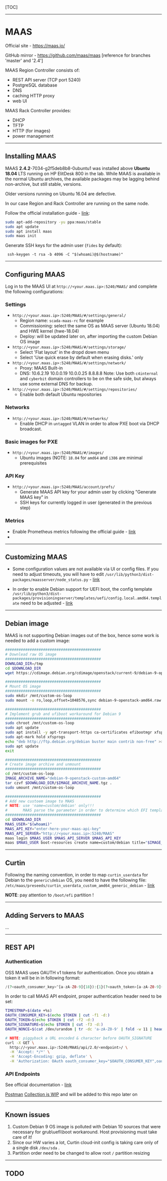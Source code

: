 [TOC]

------

# MAAS

Official site - https://maas.io/

GitHub mirror - https://github.com/maas/maas [reference for branches 'master' and '2.4']

MAAS Region Controller consists of:

- REST API server (TCP port 5240)
- PostgreSQL database
- DNS
- caching HTTP proxy
- web UI

MAAS Rack Controller provides:

- DHCP
- TFTP
- HTTP (for images)
- power management





------

## Installing MAAS

MAAS **2.4.2**-7034-g2f5deb8b8-0ubuntu1 was installed above **Ubuntu 18.04** LTS running on HP ElitDesk 800  in the lab. While MAAS is available in the normal Ubuntu archives, the available  packages may be lagging behind non-archive, but still stable, versions. 

Older versions running on Ubuntu 16.04 are defective. 

In our case Region and Rack Controller are running on the same node.

Follow the official installation guide - [link](https://maas.io/install):

``````bash
sudo apt-add-repository -yu ppa:maas/stable
sudo apt update
sudo apt install maas
sudo maas init
``````



Generate SSH keys for the admin user (`fides` by default):

``````
 ssh-keygen -t rsa -b 4096 -C "$(whoami)@$(hostname)"
``````





------

## Configuring MAAS

Log in to the MAAS UI at `http://<your.maas.ip>:5240/MAAS/`  and complete the following configurations:

### Settings

- `http://<your.maas.ip>:5240/MAAS/#/settings/general/`
  - Region name: `scada-maas-rc`  for example
  - Commissioning: select the same OS as MAAS server (Ubuntu 18.04) and HWE kernel (hwe-18.04)
  - Deploy: will be updated later on, after importing the custom Debian OS image
- `http://<your.maas.ip>:5240/MAAS/#/settings/storage/`
  - Select 'Flat layout' in the dropd down menu
  - Select 'Use quick erase by default when erasing disks.' only
- `http://<your.maas.ip>:5240/MAAS/#/settings/network/`
  - Proxy:  MAAS Built-in 
  - DNS: 10.6.2.19 10.0.0.19 10.0.0.25 8.8.8.8
    Note: Use both `c4internal` and `cyberbit` domain controllers to be on the safe side, but always use some external DNS for backup.
- `http://<your.maas.ip>:5240/MAAS/#/settings/repositories/`
  - Enable both default Ubuntu repositories

### Networks

* `http://<your.maas.ip>:5240/MAAS/#/networks/`
  * Enable DHCP in `untagged` VLAN in order to allow PXE boot via DHCP broadcast. 

### Basic images for PXE

- `http://<your.maas.ip>:5240/MAAS/#/images/`
  - Ubuntu images (NOTE: `18.04` for `amd64` and `i386` are minimal prerequisites

### API Key

* `http://<your.maas.ip>:5240/MAAS/account/prefs/`  
  * Generate MAAS API key for your admin user by clicking "Generate MAAS key" in 
  * SSH keys for currently logged in user (generated in the previous step)

### Metrics

* Enable Prometheus metrics following the official guide - [link](https://maas.io/docs/prometheus-metrics)
* 





------

## Customizing MAAS

* Some configuration values are not available via UI or config files. If you need to adjust timeouts, you will have to edit `/usr/lib/python3/dist-packages/maasserver/node_status.py` - [link](src/maasserver/node_status.py#286)

* In order to enable Debian support for UEFI boot, the config template ` /usr/lib/python3/dist-packages/provisioningserver/templates/uefi/config.local.amd64.template` need to be adjusted - [link](../../maas/commits/b662dc514a575565f429f74ef3fa4a92b93860c7)





------

## Debian image

MAAS is not supporting Debian images out of the box, hence some work is needed to add a custom image:

``````bash
###########################################
# Downlead raw OS image
###########################################
DOWNLOAD_DIR=/tmp
cd $DOWNLOAD_DIR
wget https://cdimage.debian.org/cdimage/openstack/current-9/debian-9-openstack-amd64.raw

###########################################
# Mount OS image
###########################################
sudo mkdir /mnt/custom-os-loop
sudo mount -o ro,loop,offset=1048576,sync debian-9-openstack-amd64.raw

###########################################
# Implement grub and ufiboot workaround for Debian 9
###########################################
sudo chroot /mnt/custom-os-loop
sudo apt update
sudo apt install -y apt-transport-https ca-certificates efibootmgr xfsprogs
sudo apt-mark hold xfsprogs
echo "deb http://ftp.debian.org/debian buster main contrib non-free" >> /etc/apt/sources.list
sudo apt update
exit

###########################################
# Create image archive and unmount
###########################################
cd /mnt/custom-os-loop
IMAGE_ARCHIVE_NAME="debian-9-openstack-custom-amd64"
tar czvf $DOWNLOAD_DIR/$IMAGE_ARCHIVE_NAME.tgz .
sudo umount /mnt/custom-os-loop

###########################################
# Add new custoem image to MAAS
# NOTE: use 'name=custom/debian' only!!! 
#       MAAS parse the parameter in order to determine which EFI template to use.
###########################################
cd $DOWNLOAD_DIR
MAAS_USER="$(whoami)"
MAAS_API_KEY="enter-here-your-maas-api-key"
MAAS_API_SERVER="http://<your.maas.ip>:5240/MAAS"
maas login $MAAS_USER $MAAS_API_SERVER $MAAS_API_KEY
maas $MAAS_USER boot-resources create name=custom/debian title="$IMAGE_ARCHIVE_NAME" architecture=amd64/generic content@=$DOWNLOAD_DIR/$IMAGE_ARCHIVE_NAME.tgz
``````



------

## Curtin 

Following the naming convention, in order to map `curtin_userdata` for Debian to the `generic\debian` OS, you need to have the following file: `/etc/maas/preseeds/curtin_userdata_custom_amd64_generic_debian` - [link](../../maas/commits/8a217699e7f1cd705e86ac030ca7d0d6c1512f36)

**NOTE**: pay attention to `/boot/efi` partition !



------

## Adding Servers to MAAS

...



------

## REST API

### Authentication

OSS MAAS uses OAUTH v1 tokens for authentication. Once you obtain a token it will be in in following format: 

```php
/(?<oauth_consumer_key>^[a-zA-Z0-9]{18}):{1}(?<oauth_token>[a-zA-Z0-9]{18}):{1}(?<oauth_signature>[a-zA-Z0-9]{32})$/s
```

In order to call MAAS API endpoint, proper authentication header need to be set:

``````bash
TIMESTMAP=$(date +%s)
OAUTH_CONSUMER_KEY=$(echo $TOKEN | cut -f1 -d:)
OAUTH_TOKEN=$(echo $TOKEN | cut -f2 -d:)
OAUTH_SIGNATURE=$(echo $TOKEN | cut -f3 -d:)
OAUTH_NONCE=$(cat /dev/urandom | tr -dc 'a-zA-Z0-9' | fold -w 11 | head -n 1)

# NOTE: piggyback a URL encoded & character before OAUTH_SIGNATURE
curl -X GET \
  http://<your.maas.ip>:5240/MAAS/api/2.0/<endpoint>/ \
  -H 'Accept: */*' \
  -H 'Accept-Encoding: gzip, deflate' \
  -H 'Authorization: OAuth oauth_consumer_key="$OAUTH_CONSUMER_KEY",oauth_token="$OAUTH_TOKEN",oauth_signature_method="PLAINTEXT",oauth_timestamp="1571129113",oauth_nonce="$OAUTH_NONCE",oauth_version="1.0",oauth_signature="%26$OAUTH_SIGNATURE"'
``````



### API Endpoints

See official documentation - [link](https://maas.io/docs/api)

[Postman](https://postman.co/) [Collection is WIP](https://documenter.getpostman.com/view/3756960/SVtYRmE8) and will be added to this repo later on



------

## Known issues

1. Custom Debian 9 OS image is polluted with Debian 10 sources that were necessary for grub\uefi\boot workaround. Host provisioning must take care of it!
2.  Since our HW varies a lot, Curtin cloud-init config is taking care only of a single disk `/dev/sda` .
3. Partition order need to be changed to allow root `/` partition resizing



------

## TODO
